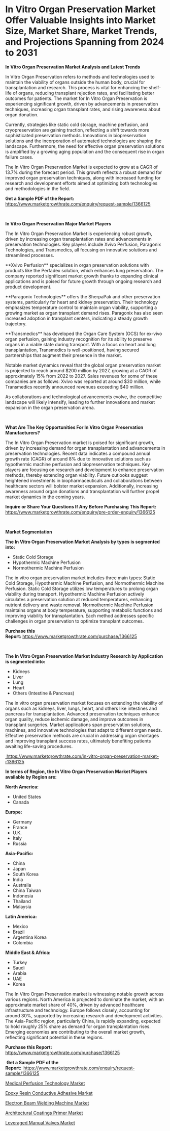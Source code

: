 <p><h1>In Vitro Organ Preservation Market Offer Valuable Insights into Market Size, Market Share, Market Trends, and Projections Spanning from 2024 to 2031</h1></p><p><strong>In Vitro Organ Preservation Market Analysis and Latest Trends</strong></p>
<p><p>In Vitro Organ Preservation refers to methods and technologies used to maintain the viability of organs outside the human body, crucial for transplantation and research. This process is vital for enhancing the shelf-life of organs, reducing transplant rejection rates, and facilitating better outcomes for patients. The market for In Vitro Organ Preservation is experiencing significant growth, driven by advancements in preservation techniques, increasing organ transplant rates, and rising awareness about organ donation.</p><p>Currently, strategies like static cold storage, machine perfusion, and cryopreservation are gaining traction, reflecting a shift towards more sophisticated preservation methods. Innovations in biopreservation solutions and the incorporation of automated technologies are shaping the landscape. Furthermore, the need for effective organ preservation solutions is amplified by a growing aging population and the consequent rise in organ failure cases.</p><p>The In Vitro Organ Preservation Market is expected to grow at a CAGR of 13.7% during the forecast period. This growth reflects a robust demand for improved organ preservation techniques, along with increased funding for research and development efforts aimed at optimizing both technologies and methodologies in the field.</p></p>
<p><strong>Get a Sample PDF of the Report:&nbsp;</strong> <a href="https://www.marketgrowthrate.com/enquiry/request-sample/1366125">https://www.marketgrowthrate.com/enquiry/request-sample/1366125</a></p>
<p>&nbsp;</p>
<p><strong>In Vitro Organ Preservation Major Market Players</strong></p>
<p><p>The In Vitro Organ Preservation Market is experiencing robust growth, driven by increasing organ transplantation rates and advancements in preservation technologies. Key players include Xvivo Perfusion, Paragonix Technologies, and Transmedics, all focusing on innovative solutions and streamlined processes.</p><p>**Xvivo Perfusion** specializes in organ preservation solutions with products like the Perfadex solution, which enhances lung preservation. The company reported significant market growth thanks to expanding clinical applications and is poised for future growth through ongoing research and product development.</p><p>**Paragonix Technologies** offers the SherpaPak and other preservation systems, particularly for heart and kidney preservation. Their technology emphasizes temperature control to maintain organ viability, supporting a growing market as organ transplant demand rises. Paragonix has also seen increased adoption in transplant centers, indicating a steady growth trajectory.</p><p>**Transmedics** has developed the Organ Care System (OCS) for ex-vivo organ perfusion, gaining industry recognition for its ability to preserve organs in a viable state during transport. With a focus on heart and lung transplantation, Transmedics is well-positioned, having secured partnerships that augment their presence in the market.</p><p>Notable market dynamics reveal that the global organ preservation market is projected to reach around $200 million by 2027, growing at a CAGR of approximately 15% from 2022 to 2027. Sales revenues for some of these companies are as follows: Xvivo was reported at around $30 million, while Transmedics recently announced revenues exceeding $40 million. </p><p>As collaborations and technological advancements evolve, the competitive landscape will likely intensify, leading to further innovations and market expansion in the organ preservation arena.</p></p>
<p>&nbsp;</p>
<p><strong>What Are The Key Opportunities For In Vitro Organ Preservation Manufacturers?</strong></p>
<p><p>The In Vitro Organ Preservation market is poised for significant growth, driven by increasing demand for organ transplantation and advancements in preservation technologies. Recent data indicates a compound annual growth rate (CAGR) of around 8% due to innovative solutions such as hypothermic machine perfusion and biopreservation techniques. Key players are focusing on research and development to enhance preservation methods, thereby extending organ viability. Future outlooks suggest heightened investments in biopharmaceuticals and collaborations between healthcare sectors will bolster market expansion. Additionally, increasing awareness around organ donations and transplantation will further propel market dynamics in the coming years.</p></p>
<p><strong>Inquire or Share Your Questions If Any Before Purchasing This Report:</strong> <a href="https://www.marketgrowthrate.com/enquiry/pre-order-enquiry/1366125">https://www.marketgrowthrate.com/enquiry/pre-order-enquiry/1366125</a></p>
<p>&nbsp;</p>
<p><strong>Market Segmentation</strong></p>
<p><strong>The In Vitro Organ Preservation Market Analysis by types is segmented into:</strong></p>
<p><ul><li>Static Cold Storage</li><li>Hypothermic Machine Perfusion</li><li>Normothermic Machine Perfusion</li></ul></p>
<p><p>The in vitro organ preservation market includes three main types: Static Cold Storage, Hypothermic Machine Perfusion, and Normothermic Machine Perfusion. Static Cold Storage utilizes low temperatures to prolong organ viability during transport. Hypothermic Machine Perfusion actively circulates a preservation solution at reduced temperatures, enhancing nutrient delivery and waste removal. Normothermic Machine Perfusion maintains organs at body temperature, supporting metabolic functions and improving viability for transplantation. Each method addresses specific challenges in organ preservation to optimize transplant outcomes.</p></p>
<p><strong>Purchase this Report:&nbsp;</strong><a href="https://www.marketgrowthrate.com/purchase/1366125">https://www.marketgrowthrate.com/purchase/1366125</a></p>
<p>&nbsp;</p>
<p><strong>The In Vitro Organ Preservation Market Industry Research by Application is segmented into:</strong></p>
<p><ul><li>Kidneys</li><li>Liver</li><li>Lung</li><li>Heart</li><li>Others (Intestine & Pancreas)</li></ul></p>
<p><p>The in vitro organ preservation market focuses on extending the viability of organs such as kidneys, liver, lungs, heart, and others like intestines and pancreas for transplantation. Advanced preservation techniques enhance organ quality, reduce ischemic damage, and improve outcomes in transplant surgeries. Market applications span preservation solutions, machines, and innovative technologies that adapt to different organ needs. Effective preservation methods are crucial in addressing organ shortages and improving transplant success rates, ultimately benefiting patients awaiting life-saving procedures.</p></p>
<p><a href="https://www.marketgrowthrate.com/in-vitro-organ-preservation-market-r1366125">&nbsp;https://www.marketgrowthrate.com/in-vitro-organ-preservation-market-r1366125</a></p>
<p><strong>In terms of Region, the In Vitro Organ Preservation Market Players available by Region are:</strong></p>
<p>
    <p> <strong> North America: </strong>
        <ul>
            <li>United States</li>
            <li>Canada</li>
        </ul>
        </p> 
    <p> <strong> Europe: </strong>
        <ul>
            <li>Germany</li>
            <li>France</li>
            <li>U.K.</li>
            <li>Italy</li>
            <li>Russia</li>
        </ul>
        </p> 
    <p> <strong> Asia-Pacific: </strong>
        <ul>
            <li>China</li>
            <li>Japan</li>
            <li>South Korea</li>
            <li>India</li>
            <li>Australia</li>
            <li>China Taiwan</li>
            <li>Indonesia</li>
            <li>Thailand</li>
            <li>Malaysia</li>
        </ul>
        </p> 
    <p> <strong> Latin America: </strong>
        <ul>
            <li>Mexico</li>
            <li>Brazil</li>
            <li>Argentina Korea</li>
            <li>Colombia</li>
        </ul>
        </p> 
    <p> <strong> Middle East & Africa: </strong>
        <ul>
            <li>Turkey</li>
            <li>Saudi</li>
            <li>Arabia</li>
            <li>UAE</li>
            <li>Korea</li>
        </ul>
    </p>
    </p>
<p><p>The In Vitro Organ Preservation market is witnessing notable growth across various regions. North America is projected to dominate the market, with an approximate market share of 40%, driven by advanced healthcare infrastructure and technology. Europe follows closely, accounting for around 30%, supported by increasing research and development activities. The Asia-Pacific region, particularly China, is rapidly expanding, expected to hold roughly 25% share as demand for organ transplantation rises. Emerging economies are contributing to the overall market growth, reflecting significant potential in these regions.</p></p>
<p><strong>Purchase this Report: </strong><a href="https://www.marketgrowthrate.com/purchase/1366125">https://www.marketgrowthrate.com/purchase/1366125</a></p>
<p>&nbsp;<strong>Get a Sample PDF of the Report:&nbsp;&nbsp;</strong><a href="https://www.marketgrowthrate.com/enquiry/request-sample/1366125">https://www.marketgrowthrate.com/enquiry/request-sample/1366125</a></p>
<p><strong></strong></p>
<p><p><a href="https://github.com/olyy49keyt/Market-Research-Report-List-1/blob/main/medical-perfusion-technology-market.md">Medical Perfusion Technology Market</a></p><p><a href="https://issuu.com/reportprime-2/docs/epoxy-resin-conductive-adhesive-mar_67e1fddcd569ff">Epoxy Resin Conductive Adhesive Market</a></p><p><a href="https://www.linkedin.com/pulse/deep-dive-electron-beam-welding-machine-market-itstrends-segmentation-6jdgc">Electron Beam Welding Machine Market</a></p><p><a href="https://medium.com/@devanrutherford2002/architectural-coatings-primer-market-overview-global-market-trends-and-future-prospects-from-2024-680a4b2fc3e6">Architectural Coatings Primer Market</a></p><p><a href="https://medium.com/@devanrutherford2002/leveraged-manual-valves-market-investigation-industry-evolution-and-forecast-till-2031-5cf0bf4fa23c?postPublishedType=repub">Leveraged Manual Valves Market</a></p></p>